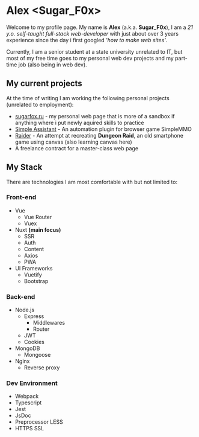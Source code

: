 # Alex <Sugar_F0x>

Welcome to my profile page. My name is **Alex** (a.k.a. **Sugar_F0x**),
I am a _21 y.o. self-taught full-stack web-developer_ with just about
over 3 years experience since the day i first googled
_'how to make web sites'_.

Currently, I am a senior student at a state university
unrelated to IT, but most of my free time goes to my personal
web dev projects and my part-time job (also being in web dev).

## My current projects

At the time of writing I am working the following personal projects
(unrelated to employment):

* [sugarfox.ru](https://github.com/SugarF0x/sugarfox)
        - my personal web page that is more of a sandbox if anything
        where i put newly aquired skills to practice
* [Simple Assistant](https://github.com/SugarF0x/simple-assistant)
        - An automation plugin for browser game SimpleMMO
* [Raider](https://github.com/SugarF0x/raider)
        - An attempt at recreating **Dungeon Raid**, an old smartphone game
        using canvas (also learning canvas here)
* A freelance contract for a master-class web page

## My Stack

There are technologies I am most comfortable with but not limited to:

### Front-end

* Vue
    * Vue Router
    * Vuex
* Nuxt **(main focus)**
    * SSR
    * Auth
    * Content
    * Axios
    * PWA
* UI Frameworks
    * Vuetify
    * Bootstrap
    
### Back-end

* Node.js
    * Express
        * Middlewares
        * Router
    * JWT
    * Cookies
* MongoDB
    * Mongoose
* Nginx
    * Reverse proxy

### Dev Environment

* Webpack
* Typescript
* Jest
* JsDoc
* Preprocessor LESS
* HTTPS SSL
